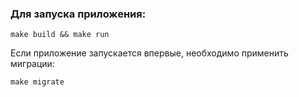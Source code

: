 ### Для запуска приложения:

```
make build && make run
```

Если приложение запускается впервые, необходимо применить миграции:

```
make migrate
```